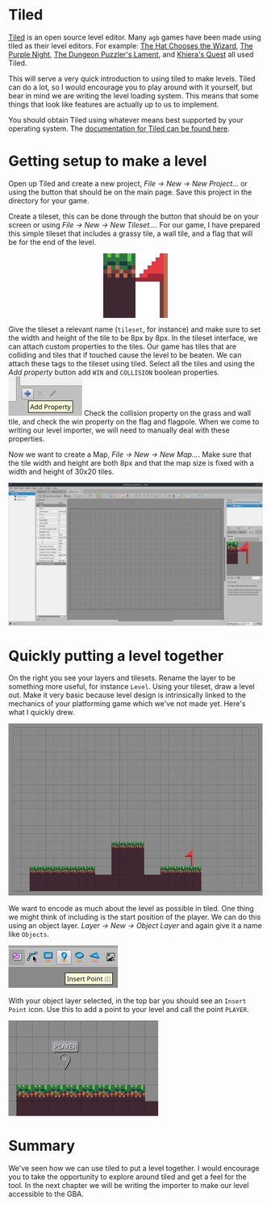 # Tiled

[Tiled](https://www.mapeditor.org/) is an open source level editor.
Many `agb` games have been made using tiled as their level editors.
For example: [The Hat Chooses the Wizard](https://agbrs.dev/showcase/the-hat-chooses-the-wizard), [The Purple Night](https://agbrs.dev/showcase/the-purple-night), [The Dungeon Puzzler's Lament](https://agbrs.dev/showcase/the-dungeon-puzzlers-lament), and [Khiera's Quest](https://agbrs.dev/showcase/khieras-quest) all used Tiled.

This will serve a very quick introduction to using tiled to make levels.
Tiled can do a lot, so I would encourage you to play around with it yourself, but bear in mind we are writing the level loading system.
This means that some things that look like features are actually up to us to implement.

You should obtain Tiled using whatever means best supported by your operating system.
The [documentation for Tiled can be found here](https://doc.mapeditor.org/en/stable/).

# Getting setup to make a level

Open up Tiled and create a new project, _File -> New -> New Project..._ or using the button that should be on the main page.
Save this project in the directory for your game.

Create a tileset, this can be done through the button that should be on your screen or using _File -> New -> New Tileset..._.
For our game, I have prepared this simple tileset that includes a grassy tile, a wall tile, and a flag that will be for the end of the level.

<img src="./tileset.png" style="width: 128px; image-rendering: pixelated; display: block; margin-left: auto; margin-right: auto;" />

Give the tileset a relevant name (`tileset`, for instance) and make sure to set the width and height of the tile to be 8px by 8px.
In the tileset interface, we can attach custom properties to the tiles.
Our game has tiles that are colliding and tiles that if touched cause the level to be beaten.
We can attach these tags to the tileset using tiled.
Select all the tiles and using the _Add property_ button add `WIN` and `COLLISION` boolean properties.
![alt text](add-property.png)
Check the collision property on the grass and wall tile, and check the win property on the flag and flagpole.
When we come to writing our level importer, we will need to manually deal with these properties.

Now we want to create a Map, _File -> New -> New Map..._.
Make sure that the tile width and height are both 8px and that the map size is fixed with a width and height of 30x20 tiles.

![alt text](tiled-map.png)

# Quickly putting a level together

On the right you see your layers and tilesets.
Rename the layer to be something more useful, for instance `Level`.
Using your tileset, draw a level out.
Make it very basic because level design is intrinsically linked to the mechanics of your platforming game which we've not made yet.
Here's what I quickly drew.

![alt text](tiled-basic-platformer-level.png)

We want to encode as much about the level as possible in tiled.
One thing we might think of including is the start position of the player.
We can do this using an object layer.
_Layer -> New -> Object Layer_ and again give it a name like `Objects`.

<img src="insert-point.png" class="right" />

With your object layer selected, in the top bar you should see an `Insert Point` icon.
Use this to add a point to your level and call the point `PLAYER`.

![alt text](player-point.png)

# Summary

We've seen how we can use tiled to put a level together.
I would encourage you to take the opportunity to explore around tiled and get a feel for the tool.
In the next chapter we will be writing the importer to make our level accessible to the GBA.
